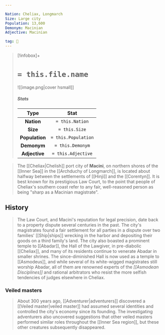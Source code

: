 ```yaml
---

Nation: Cheliax, Longmarch
Size: Large city
Population: 13,600
Demonym: Macinian
Adjective: Macinian

tag: 🌃
---
```


> [!infobox]+
> #  `= this.file.name`
> ![[image.png|cover hsmall]]
> ##### Stats
> Type | Stat |
> :---:|:---:|
> **Nation** | `= this.Nation` |
> **Size** | `= this.Size` |
> **Population** | `= this.Population` |
> **Demonym** | `= this.Demonym` |
> **Adjective** | `= this.Adjective` |



> The [[Cheliax|Chelish]] port city of **Macini**, on northern shores of the [[Inner Sea]] in the [[Archduchy of Longmarch]], is located about halfway between the settlements of [[Hinji]] and the [[Corentyn]]. It is best known for its prestigious Law Court, to the point that people of Cheliax's southern coast refer to any fair, well-reasoned person as being "sharp as a Macinian magistrate".


## History

> The Law Court, and Macini's reputation for legal precision, date back to a property dispute several centuries in the past. The city's magistrates found a fair settlement for all parties in a dispute over two families' [[Ship|ships]] wrecking in the harbor and depositing their goods on a third family's land.
> The city also boasted a prominent temple to [[Abadar]], the Hall of the Lawgiver, in pre-diabolic [[Cheliax]], and many of its residents continue to venerate Abadar in smaller shrines. The since-diminished Hall is now used as a temple to [[Asmodeus]], and while several of its white-wigged magistrates still worship Abadar, all of them are renowned experts of the *[[Asmodean Disciplines]]* and rational arbitrators who resist the more selfish tendencies of judges elsewhere in Cheliax.


### Veiled masters

> About 300 years ago, [[Adventurer|adventurers]] discovered a [[Veiled master|veiled master]] had assumed several identities and controlled the city's economy since its founding. The investigating adventurers also uncovered suggestions that other veiled masters performed similar roles throughout the [[Inner Sea region]], but these other creatures subsequently disappeared.








